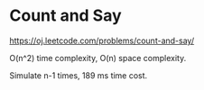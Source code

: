 Count and Say
=========================

https://oj.leetcode.com/problems/count-and-say/

O(n^2) time complexity, O(n) space complexity.

Simulate n-1 times, 189 ms time cost.